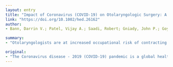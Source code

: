 ```yaml
---
layout: entry
title: "Impact of Coronavirus (COVID-19) on Otolaryngologic Surgery: A Brief Commentary"
link: "https://doi.org/10.1002/hed.26162"
author:
- Bann, Darrin V.; Patel, Vijay A.; Saadi, Robert; Gniady, John P.; Goyal, Neerav; McGinn, Johnathan D.; Goldenberg, David

summary:
- "Otolaryngologists are at increased occupational risk of contracting COVID-19. There are currently no uniform best-practice recommendations for surgery. Recommendations regarding clinical practice during the Severe Acute Respiratory Syndrome (SARS) and MERS outbreaks were also reviewed. Elective procedures should be postponed indefinitely, and clinical practice should be limited to patients with urgent or emergent needs."

original:
- "The Coronavirus disease - 2019 (COVID-19) pandemic is a global health crisis and Otolaryngologists are at increased occupational risk of contracting COVID-19. There are currently no uniform best-practice recommendations for Otolaryngologic surgery in the setting of COVID-19. METHODS We reviewed relevant publications and position statements regarding the management of Otolaryngology patients in the setting of COVID-19. Recommendations regarding clinical practice during the Severe Acute Respiratory Syndrome (SARS) and Middle East Respiratory Syndrome (MERS) outbreaks were also reviewed. RESULTS Enhanced personal protective equipment (N95 respirator and face shield or powered air-purifying respirator, disposable cap and gown, gloves) is required for any Otolaryngology patient with unknown, suspected, or positive COVID-19 status. Elective procedures should be postponed indefinitely, and clinical practice should be limited to patients with urgent or emergent needs. CONCLUSION We summarize current best-practice recommendations for Otolaryngologists to ensure safety for themselves, their clinical staff, and their patients. This article is protected by copyright. All rights reserved."
---
```


